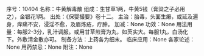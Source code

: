 序号：10404
名称：牛黄解毒散
组成：生甘草1两，牛黄5钱（膏粱之子必用之），金银花1两。
出处：《保婴撮要》卷十二。
主治：胎毒，头面生癞，或延及遍身，痒痛不安，浸淫不愈，及眉炼疮，疔肿。
加减：None
功效：None
用法用量：每服2-3分，乳汁调服。或用甘草煎膏为丸，如芡实大。每服1丸，白汤化下。外敷清金散亦可。
制备方法：上药各为细末。
临床应用：None
各家论述：None
用药禁忌：None
附注：None
